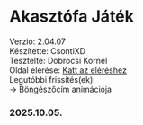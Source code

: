 # Akasztófa Játék
Verzió: 2.04.07  
Készítette: CsontiXD  
Tesztelte: Dobrocsi Kornél  
Oldal elérése: [Katt az eléréshez](https://csonti490.github.io/akasztofa/)  
Legutóbbi frissítés(ek):  
-> Böngészőcím animációja
### 2025.10.05.
